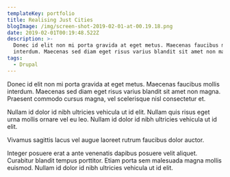 ```yaml
---
templateKey: portfolio
title: Realising Just Cities
blogImage: /img/screen-shot-2019-02-01-at-00.19.18.png
date: 2019-02-01T00:19:48.522Z
description: >-
  Donec id elit non mi porta gravida at eget metus. Maecenas faucibus mollis
  interdum. Maecenas sed diam eget risus varius blandit sit amet non magna.
tags:
  - Drupal
---
```

Donec id elit non mi porta gravida at eget metus. Maecenas faucibus mollis interdum. Maecenas sed diam eget risus varius blandit sit amet non magna. Praesent commodo cursus magna, vel scelerisque nisl consectetur et. 

Nullam id dolor id nibh ultricies vehicula ut id elit. Nullam quis risus eget urna mollis ornare vel eu leo. Nullam id dolor id nibh ultricies vehicula ut id elit.

Vivamus sagittis lacus vel augue laoreet rutrum faucibus dolor auctor. 

Integer posuere erat a ante venenatis dapibus posuere velit aliquet. Curabitur blandit tempus porttitor. Etiam porta sem malesuada magna mollis euismod. Nullam id dolor id nibh ultricies vehicula ut id elit.
